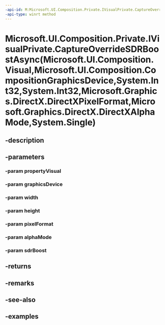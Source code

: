 ```yaml
---
-api-id: M:Microsoft.UI.Composition.Private.IVisualPrivate.CaptureOverrideSDRBoostAsync(Microsoft.UI.Composition.Visual,Microsoft.UI.Composition.CompositionGraphicsDevice,System.Int32,System.Int32,Microsoft.Graphics.DirectX.DirectXPixelFormat,Microsoft.Graphics.DirectX.DirectXAlphaMode,System.Single)
-api-type: winrt method
---
```


# Microsoft.UI.Composition.Private.IVisualPrivate.CaptureOverrideSDRBoostAsync(Microsoft.UI.Composition.Visual,Microsoft.UI.Composition.CompositionGraphicsDevice,System.Int32,System.Int32,Microsoft.Graphics.DirectX.DirectXPixelFormat,Microsoft.Graphics.DirectX.DirectXAlphaMode,System.Single)

<!--
public Windows.Foundation.IAsyncOperation<Microsoft.UI.Composition.ICompositionSurface> CaptureOverrideSDRBoostAsync (Microsoft.UI.Composition.Visual propertyVisual, Microsoft.UI.Composition.CompositionGraphicsDevice graphicsDevice, int width, int height, Microsoft.Graphics.DirectX.DirectXPixelFormat pixelFormat, Microsoft.Graphics.DirectX.DirectXAlphaMode alphaMode, float sdrBoost);
-->


## -description

## -parameters

### -param propertyVisual

### -param graphicsDevice

### -param width

### -param height

### -param pixelFormat

### -param alphaMode

### -param sdrBoost

## -returns

## -remarks

## -see-also

## -examples


